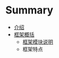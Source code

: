 # Summary

* [介绍](README.md)
* [框架概括](kuang_jia_gai_kuo.md)
   * [框架模块说明](kuang_jia_mo_kuai_shuo_ming.md)
   * 框架特点

